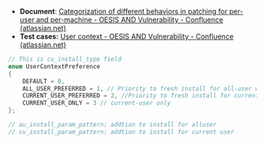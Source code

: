 - **Document**: [Categorization of different behaviors in patching for per-user and per-machine - OESIS AND Vulnerability - Confluence (atlassian.net)](https://opswat.atlassian.net/wiki/spaces/OES/pages/2867626936/Categorization+of+different+behaviors+in+patching+for+per-user+and+per-machine)
- **Test cases:** [User context - OESIS AND Vulnerability - Confluence (atlassian.net)](https://opswat.atlassian.net/wiki/spaces/OES/pages/3212804189/User+context)

```cpp
// This is cu_install_type field
enum UserContextPreference
{
    DEFAULT = 0,
    ALL_USER_PREFERRED = 1, // Priority to fresh install for all-user when no base installed
    CURRENT_USER_PREFERRED = 2, //Priority to fresh install for current-user when no base installed
    CURRENT_USER_ONLY = 3 // current-user only
};

// au_install_param_pattern: addtion to install for alluser
// cu_install_param_pattern: addtion to install for current user
```